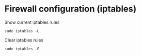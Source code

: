 # Firewall configuration (iptables)

Show current iptables rules

    sudo iptables -L

Clear iptables rules

    sudo iptables -F
